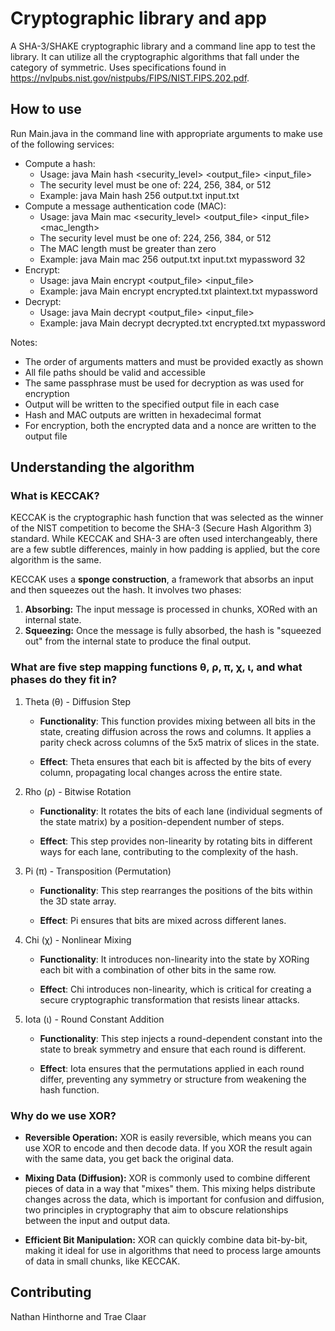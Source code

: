 # Cryptographic library and app

A SHA-3/SHAKE cryptographic library and a command line app to test the library. It can utilize all the cryptographic algorithms that fall under the category of symmetric. Uses specifications found in https://nvlpubs.nist.gov/nistpubs/FIPS/NIST.FIPS.202.pdf.

## How to use

Run Main.java in the command line with appropriate arguments to make use of the following services:

- Compute a hash:
  - Usage: java Main hash <security_level> <output_file> <input_file>
  - The security level must be one of: 224, 256, 384, or 512
  - Example: java Main hash 256 output.txt input.txt
- Compute a message authentication code (MAC):
  - Usage: java Main mac <security_level> <output_file> <input_file> <passphrase> <mac_length>
  - The security level must be one of: 224, 256, 384, or 512
  - The MAC length must be greater than zero
  - Example: java Main mac 256 output.txt input.txt mypassword 32
- Encrypt:
  - Usage: java Main encrypt <output_file> <input_file> <passphrase>
  - Example: java Main encrypt encrypted.txt plaintext.txt mypassword
- Decrypt:
  - Usage: java Main decrypt <output_file> <input_file> <passphrase>
  - Example: java Main decrypt decrypted.txt encrypted.txt mypassword

Notes:

- The order of arguments matters and must be provided exactly as shown
- All file paths should be valid and accessible
- The same passphrase must be used for decryption as was used for encryption
- Output will be written to the specified output file in each case
- Hash and MAC outputs are written in hexadecimal format
- For encryption, both the encrypted data and a nonce are written to the output file

## Understanding the algorithm

### What is KECCAK?

KECCAK is the cryptographic hash function that was selected as the winner of the NIST competition to become the SHA-3 (Secure Hash Algorithm 3) standard. While KECCAK and SHA-3 are often used interchangeably, there are a few subtle differences, mainly in how padding is applied, but the core algorithm is the same.

KECCAK uses a **sponge construction**, a framework that absorbs an input and then squeezes out the hash. It involves two phases:

1. **Absorbing:** The input message is processed in chunks, XORed with an internal state.
2. **Squeezing:** Once the message is fully absorbed, the hash is "squeezed out" from the internal state to produce the final output.

### What are five step mapping functions θ, ρ, π, χ, ι, and what phases do they fit in?

1. Theta (θ) - Diffusion Step
    * **Functionality**: This function provides mixing between all bits in the state, creating diffusion across the rows and columns. It applies a parity check across columns of the 5x5 matrix of slices in the state.

    * **Effect**: Theta ensures that each bit is affected by the bits of every column, propagating local changes across the entire state.

2. Rho (ρ) - Bitwise Rotation
    * **Functionality**: It rotates the bits of each lane (individual segments of the state matrix) by a position-dependent number of steps.

    * **Effect**: This step provides non-linearity by rotating bits in different ways for each lane, contributing to the complexity of the hash.

3. Pi (π) - Transposition (Permutation)
    * **Functionality**: This step rearranges the positions of the bits within the 3D state array.

    * **Effect**: Pi ensures that bits are mixed across different lanes.

4. Chi (χ) - Nonlinear Mixing

    * **Functionality**: It introduces non-linearity into the state by XORing each bit with a combination of other bits in the same row.

    * **Effect**: Chi introduces non-linearity, which is critical for creating a secure cryptographic transformation that resists linear attacks.

5. Iota (ι) - Round Constant Addition

    * **Functionality**: This step injects a round-dependent constant into the state to break symmetry and ensure that each round is different.

    * **Effect**: Iota ensures that the permutations applied in each round differ, preventing any symmetry or structure from weakening the hash function.

### Why do we use XOR?

* **Reversible Operation:** XOR is easily reversible, which means you can use XOR to encode and then decode data. If you XOR the result again with the same data, you get back the original data.

* **Mixing Data (Diffusion):** XOR is commonly used to combine different pieces of data in a way that "mixes" them. This mixing helps distribute changes across the data, which is important for confusion and diffusion, two principles in cryptography that aim to obscure relationships between the input and output data.

* **Efficient Bit Manipulation:** XOR can quickly combine data bit-by-bit, making it ideal for use in algorithms that need to process large amounts of data in small chunks, like KECCAK.

## Contributing

Nathan Hinthorne and Trae Claar
